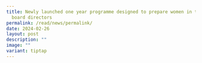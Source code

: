 ```yaml
---
title: Newly launched one year programme designed to prepare women in tech to be
  board directors
permalink: /read/news/permalink/
date: 2024-02-26
layout: post
description: ""
image: ""
variant: tiptap
---
```

